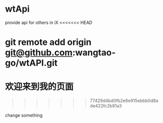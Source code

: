 # wtApi
provide api for others in iX
<<<<<<< HEAD

git remote add origin git@github.com:wangtao-go/wtAPI.git
=======
# 欢迎来到我的页面
>>>>>>> 77429d4bd0fb2e6e915ebbb0d8ade422fc2b91a3

change something
